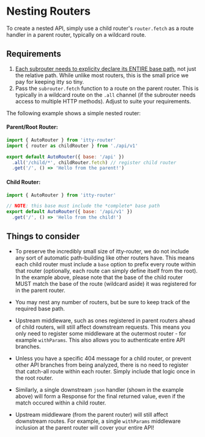 # Nesting Routers
To create a nested API, simply use a child router's `router.fetch` as a route handler in a parent router, typically on a wildcard route.  

## Requirements
1. <u>Each subrouter needs to explicity declare its ENTIRE base path</u>, not just the relative path. While unlike most routers, this is the small price we pay for keeping itty so tiny.
1. Pass the `subrouter.fetch` function to a route on the parent router.  This is typically in a wildcard route on the `.all` channel (if the subrouter needs access to multiple HTTP methods).  Adjust to suite your requirements.

The following example shows a simple nested router:

#### Parent/Root Router:
```js
import { AutoRouter } from 'itty-router'
import { router as childRouter } from './api/v1'

export default AutoRouter({ base: '/api' })
  .all('/child/*', childRouter.fetch) // register child router
  .get('/', () => 'Hello from the parent!')
```

#### Child Router:
```js
import { AutoRouter } from 'itty-router'

// NOTE: this base must include the *complete* base path
export default AutoRouter({ base: '/api/v1' })
  .get('/', () => 'Hello from the child!')
```

## Things to consider
- To preserve the incredibly small size of itty-router, we do not include any sort of automatic path-building like other routers have.  This means each child router must include a `base` option to prefix every route within that router (optionally, each route can simply define itself from the root).  In the example above, please note that the base of the child router MUST match the base of the route (wildcard aside) it was registered for in the parent router.

- You may nest any number of routers, but be sure to keep track of the required base path.

- Upstream middleware, such as ones registered in parent routers ahead of child routers, will still affect downstream requests.  This means you only need to register some middleware at the outermost router - for example `withParams`.  This also allows you to authenticate entire API branches.

- Unless you have a specific 404 message for a child router, or prevent other API branches from being analyzed, there is no need to register that catch-all route within each router.  Simply include that logic once in the root router.

- Similarly, a single downstream `json` handler (shown in the example above) will form a Response for the final returned value, even if the match occured within a child router.

- Upstream middleware (from the parent router) will still affect downstream routes.  For example, a single `withParams` middleware inclusion at the parent router will cover your entire API!
